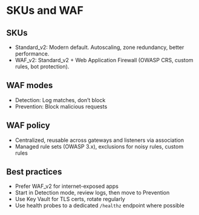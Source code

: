 # SKUs and WAF

## SKUs

- Standard_v2: Modern default. Autoscaling, zone redundancy, better performance.
- WAF_v2: Standard_v2 + Web Application Firewall (OWASP CRS, custom rules, bot protection).

## WAF modes

- Detection: Log matches, don’t block
- Prevention: Block malicious requests

## WAF policy

- Centralized, reusable across gateways and listeners via association
- Managed rule sets (OWASP 3.x), exclusions for noisy rules, custom rules

## Best practices

- Prefer WAF_v2 for internet-exposed apps
- Start in Detection mode, review logs, then move to Prevention
- Use Key Vault for TLS certs, rotate regularly
- Use health probes to a dedicated `/healthz` endpoint where possible
